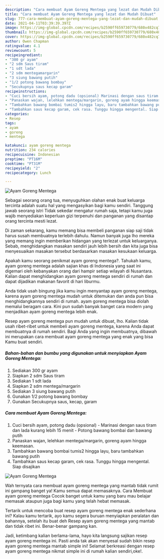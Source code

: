 ```yaml
---
description: "Cara membuat Ayam Goreng Mentega yang lezat dan Mudah Dibuat"
title: "Cara membuat Ayam Goreng Mentega yang lezat dan Mudah Dibuat"
slug: 777-cara-membuat-ayam-goreng-mentega-yang-lezat-dan-mudah-dibuat
date: 2021-04-11T03:39:39.397Z
image: https://img-global.cpcdn.com/recipes/b2590ff659730779/680x482cq70/ayam-goreng-mentega-foto-resep-utama.jpg
thumbnail: https://img-global.cpcdn.com/recipes/b2590ff659730779/680x482cq70/ayam-goreng-mentega-foto-resep-utama.jpg
cover: https://img-global.cpcdn.com/recipes/b2590ff659730779/680x482cq70/ayam-goreng-mentega-foto-resep-utama.jpg
author: Owen Chapman
ratingvalue: 4.1
reviewcount: 5
recipeingredient:
- "300 gr ayam"
- "2 sdm Saus tiram"
- "1 sdt lada"
- "2 sdm mentegamargarin"
- "3 siung bawang putih"
- "1/2 potong bawang bombay"
- "Secukupnya saus kecap garam"
recipeinstructions:
- "Cuci bersih ayam, potong dadu (opsional) Marinasi dengan saus tiram dan lada kurang lebih 15 menit Potong bawang bombai dan bawang putih"
- "Panaskan wajan, lelehkan mentega/margarin, goreng ayam hingga keemasan."
- "Tambahkan bawang bombai tumis2 hingga layu, baru tambahkan bawang putih"
- "Tambahkan saus kecap garam, cek rasa. Tunggu hingga mengental. Siap disajikan"
categories:
- Resep
tags:
- ayam
- goreng
- mentega

katakunci: ayam goreng mentega 
nutrition: 234 calories
recipecuisine: Indonesian
preptime: "PT16M"
cooktime: "PT31M"
recipeyield: "2"
recipecategory: Lunch

---
```



![Ayam Goreng Mentega](https://img-global.cpcdn.com/recipes/b2590ff659730779/680x482cq70/ayam-goreng-mentega-foto-resep-utama.jpg)

Sebagai seorang orang tua, menyuguhkan olahan enak buat keluarga tercinta adalah suatu hal yang mengasyikan bagi kamu sendiri. Tanggung jawab seorang istri Tidak sekedar mengatur rumah saja, tetapi kamu juga wajib menyediakan keperluan gizi terpenuhi dan panganan yang disantap orang tercinta mesti lezat.

Di zaman  sekarang, kamu memang bisa membeli panganan siap saji tidak harus susah membuatnya terlebih dahulu. Namun banyak juga lho mereka yang memang ingin memberikan hidangan yang terlezat untuk keluarganya. Sebab, menghidangkan masakan sendiri jauh lebih bersih dan kita juga bisa menyesuaikan masakan tersebut berdasarkan masakan kesukaan keluarga. 



Apakah kamu seorang penikmat ayam goreng mentega?. Tahukah kamu, ayam goreng mentega adalah sajian khas di Indonesia yang saat ini digemari oleh kebanyakan orang dari hampir setiap wilayah di Nusantara. Kalian dapat menghidangkan ayam goreng mentega sendiri di rumah dan dapat dijadikan makanan favorit di hari liburmu.

Anda tidak usah bingung jika kamu ingin menyantap ayam goreng mentega, karena ayam goreng mentega mudah untuk ditemukan dan anda pun bisa menghidangkannya sendiri di rumah. ayam goreng mentega bisa diolah memalui beragam cara. Kini pun sudah banyak banget cara modern yang menjadikan ayam goreng mentega lebih enak.

Resep ayam goreng mentega pun mudah untuk dibuat, lho. Kalian tidak usah ribet-ribet untuk membeli ayam goreng mentega, karena Anda dapat membuatnya di rumah sendiri. Bagi Anda yang ingin membuatnya, dibawah ini merupakan cara membuat ayam goreng mentega yang enak yang bisa Kamu buat sendiri.

<!--inarticleads1-->

##### Bahan-bahan dan bumbu yang digunakan untuk menyiapkan Ayam Goreng Mentega:

1. Sediakan 300 gr ayam
1. Siapkan 2 sdm Saus tiram
1. Sediakan 1 sdt lada
1. Siapkan 2 sdm mentega/margarin
1. Sediakan 3 siung bawang putih
1. Gunakan 1/2 potong bawang bombay
1. Gunakan Secukupnya saus, kecap, garam




<!--inarticleads2-->

##### Cara membuat Ayam Goreng Mentega:

1. Cuci bersih ayam, potong dadu (opsional) - Marinasi dengan saus tiram dan lada kurang lebih 15 menit - Potong bawang bombai dan bawang putih
1. Panaskan wajan, lelehkan mentega/margarin, goreng ayam hingga keemasan.
1. Tambahkan bawang bombai tumis2 hingga layu, baru tambahkan bawang putih
1. Tambahkan saus kecap garam, cek rasa. Tunggu hingga mengental. Siap disajikan
<img src="https://img-global.cpcdn.com/steps/56f04715f39b9c14/160x128cq70/ayam-goreng-mentega-langkah-memasak-4-foto.jpg" alt="Ayam Goreng Mentega">



Wah ternyata cara membuat ayam goreng mentega yang mantab tidak rumit ini gampang banget ya! Kamu semua dapat memasaknya. Cara Membuat ayam goreng mentega Cocok banget untuk kamu yang baru mau belajar memasak ataupun juga bagi kamu yang telah hebat memasak.

Tertarik untuk mencoba buat resep ayam goreng mentega enak sederhana ini? Kalau kamu tertarik, ayo kamu segera buruan menyiapkan peralatan dan bahannya, setelah itu buat deh Resep ayam goreng mentega yang mantab dan tidak ribet ini. Benar-benar gampang kan. 

Jadi, ketimbang kalian berlama-lama, hayo kita langsung sajikan resep ayam goreng mentega ini. Pasti anda tak akan menyesal sudah bikin resep ayam goreng mentega mantab simple ini! Selamat berkreasi dengan resep ayam goreng mentega nikmat simple ini di rumah kalian sendiri,oke!.

